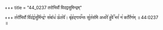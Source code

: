 +++
title = "44_0237 तरोभिर्वो विदद्वसुमिन्द्रम्"

+++
त꣡रो꣣भिर्वो वि꣣द꣡द्व꣢सु꣣मि꣡न्द्र꣢ꣳ स꣣बा꣡ध꣢ ऊ꣣त꣡ये꣢। बृ꣣ह꣢द्गाय꣢꣯न्तः सु꣣त꣡सो꣢मे अध्व꣣रे꣢ हु꣣वे꣢꣫ भरं꣣ न꣢ का꣣रि꣡ण꣢म् ॥ 44:0237 ॥